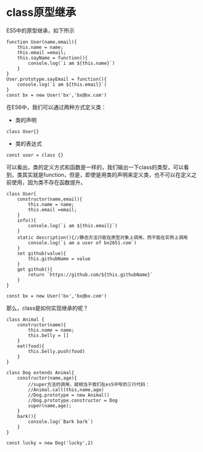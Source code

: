 # class原型继承

ES5中的原型继承，如下所示

```
function User(name,email){
    this.name = name;
    this.email =email;
    this.sayName = function(){
        console.log(`i am ${this.name}`)
    }
}
User.prototype.sayEmail = function(){
    console.log(`i am ${this.email}`)
}
const bx = new User('bx','bx@bx.com')

```

在ES6中，我们可以通过两种方式定义类：

*  类的声明
```
class User{}
```
* 类的表达式

```
const user = class {}
```

可以看出，类的定义方式和函数是一样的，我们输出一下class的类型，可以看到，类其实就是function，但是，即使是用类的声明来定义类，也不可以在定义之前使用，因为类不存在函数提升。

```
class User{
    constructor(name,email){
        this.name = name;
        this.email =email;
    }
    info(){
        console.log(`i am ${this.email}`)
    }
    static description(){//静态方法只能在原型对象上调用，而不能在实例上调用
        console.log(`i am a user of bx2651.com`)
    }
    set github(value){
        this.githubName = value
    }
    get github(){
        return `https://github.com/${this.githubName}`
    }
}

const bx = new User('bx','bx@bx.com')
```

那么，class是如何实现继承的呢？

```
class Animal {
    constructor(name){
        this.name = name;
        this.belly = []
    }
    eat(food){
        this.belly.push(food)
    }
}

class Dog extends Animal{
    constructor(name,age){
        //super方法的调用，就相当于我们在es5中写的三行代码：
        //Animal.call(this,name,age)
        //Dog.prototype = new Animal()
        //Dog.prototype.constructor = Dog
        super(name,age);
    }
    bark(){
        console.log(`Bark bark`)
    }
}

const lucky = new Dog('lucky',2)
